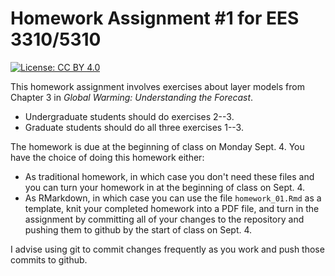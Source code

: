 # Homework Assignment #1 for EES 3310/5310

[![License: CC BY 4.0](https://img.shields.io/badge/License-CC%20BY%204.0-lightgrey.svg)](https://creativecommons.org/licenses/by/4.0/)

This homework assignment involves exercises about layer models from 
Chapter 3 in _Global Warming: Understanding the Forecast_.

* Undergraduate students should do exercises 2--3.
* Graduate students should do all three exercises 1--3.

The homework is due at the beginning of class on Monday Sept. 4.
You have the choice of doing this homework either:

* As traditional homework, in which case you don't need these files and you can
  turn your homework in at the beginning of class on Sept. 4.
* As RMarkdown, in which case you can use the file `homework_01.Rmd` as a 
  template, knit your completed homework into a PDF file, and turn in the assignment
  by committing all of your changes to the repository and pushing them to github
  by the start of class on Sept. 4.

I advise using git to commit changes frequently as you work and push those commits
to github.
